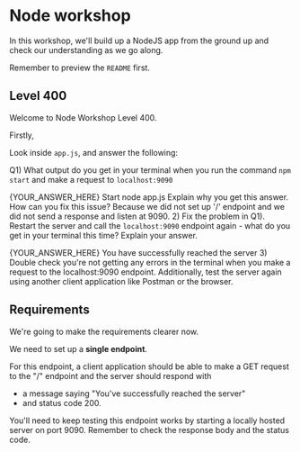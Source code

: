 

# Node workshop

In this workshop, we'll build up a NodeJS app from the ground up and check our understanding as we go along.

Remember to preview the `README` first.


## Level 400

Welcome to Node Workshop Level 400.


Firstly,

Look inside `app.js`, and answer the following:

Q1) What output do you get in your terminal when you run the command `npm start` and make a request to `localhost:9090`


{YOUR_ANSWER_HERE}
Start 
node app.js
Explain why you get this answer. How can you fix this issue?
Because we did not set up '/' endpoint and we did not send a response and listen at 9090.
2) Fix the problem in Q1). Restart the server and call the `localhost:9090` endpoint again - what do you get in your terminal this time? Explain your answer.

{YOUR_ANSWER_HERE}
You have successfully reached the server
3) Double check you're not getting any errors in the terminal when you make a request to the localhost:9090 endpoint.
Additionally, test the server again using another client application like Postman or the browser.


## Requirements

We're going to make the requirements clearer now.

We need to set up a **single endpoint**.

For this endpoint, a client application should be able to make a GET request to the "/" endpoint
and the server should respond with

- a message saying "You've successfully reached the server" 
- and status code 200.

You'll need to keep testing this endpoint works by starting a locally hosted server on port 9090. Remember to check the response body and the status code.

 

